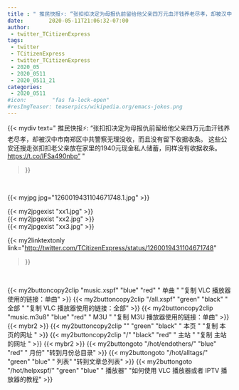 ```yaml
---
title : " 推民快报⚡️: “张扣扣决定为母报仇前留给他父亲四万元血汗钱养老尽孝，却被汉中市南郑区中共警察无理没收，而且没有留下收据收条。&#10;&#10;这些公安还搜走张扣扣老父亲放在家里的1940元现金私人储蓄，同样没有收据收条。&#10;https://t.co/lFSa490nbp”  "
date:        2020-05-11T21:06:32-07:00
author:
 - twitter_TCitizenExpress
tags:
 - twitter
 - TCitizenExpress
 - twitter_TCitizenExpress
 - 2020_05
 - 2020_0511
 - 2020_0511_21
categories:
 - 2020_0511
#icon:        "fas fa-lock-open"
#resImgTeaser: teaserpics/wikipedia.org/emacs-jokes.png
---
```


{{< mydiv text=" 推民快报⚡️: “张扣扣决定为母报仇前留给他父亲四万元血汗钱养老尽孝，却被汉中市南郑区中共警察无理没收，而且没有留下收据收条。&#10;&#10;这些公安还搜走张扣扣老父亲放在家里的1940元现金私人储蓄，同样没有收据收条。&#10;https://t.co/lFSa490nbp”  "
>}}
<br>


 {{< myjpg jpg="1260019431104671748.1.jpg" >}}<br> 

{{< my2jpgexist "xx1.jpg" >}}<br>
{{< my2jpgexist "xx2.jpg" >}}<br>
{{< my2jpgexist "xx3.jpg" >}}<br>


{{< my2linktextonly link="http://twitter.com/TCitizenExpress/status/1260019431104671748"
>}}


<br>

{{< my2buttoncopy2clip "music.xspf"        "blue"   "red"    " 单曲 "  "复制 VLC 播放器使用的链接：单曲" >}} {{< my2buttoncopy2clip "/all.xspf"         "green"  "black"  " 全部 "  "复制 VLC 播放器使用的链接：全部" >}} {{< my2buttoncopy2clip "music.m3u8"        "blue"   "red"    " M3U  "    "复制 M3U 播放器使用的链接：单曲" >}} {{< mybr2 >}} {{< my2buttoncopy2clip ""                  "green"  "black"  " 本页 "    "复制 本页的网址 " >}} {{< my2buttoncopy2clip "/"                 "black"  "red"    " 主站 "    "复制 主站的网址 " >}} {{< mybr2 >}} {{< my2buttongoto      "/hot/endothers/"   "blue"   "red"    " 月份"   "转到月份总目录" >}} {{< my2buttongoto      "/hot/alltags/"     "green"  "blue"   " 列表"   "转到文章总列表" >}} {{< my2buttongoto      "/hot/helpxspf/"    "green"  "blue"   " 播放器" "如何使用 VLC 播放器或者 IPTV 播放器的教程" >}} 
